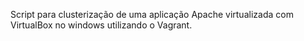 Script para clusterização de uma aplicação Apache virtualizada com VirtualBox no windows utilizando o Vagrant.